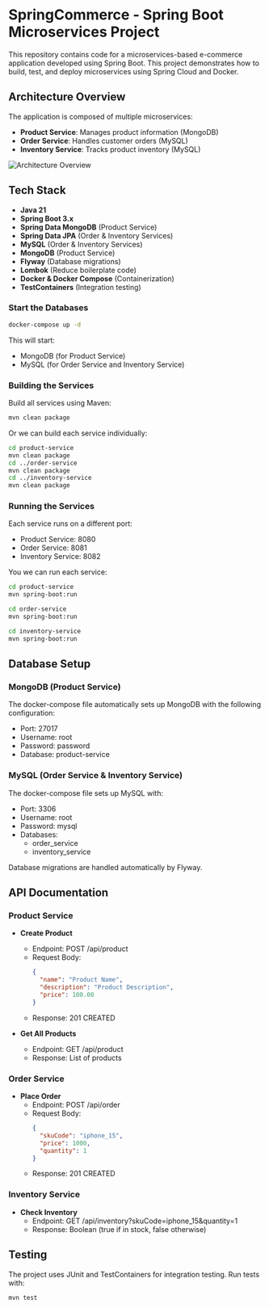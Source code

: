 # SpringCommerce - Spring Boot Microservices Project

This repository contains code for a microservices-based e-commerce application developed using Spring Boot. This project demonstrates how to build, test, and deploy microservices using Spring Cloud and Docker.

## Architecture Overview

The application is composed of multiple microservices:

- **Product Service**: Manages product information (MongoDB)
- **Order Service**: Handles customer orders (MySQL)
- **Inventory Service**: Tracks product inventory (MySQL)

![Architecture Overview](https://raw.githubusercontent.com/rahult18/spring-boot-microservices/main/images/project-architecture-diagram.png)

## Tech Stack

- **Java 21**
- **Spring Boot 3.x**
- **Spring Data MongoDB** (Product Service)
- **Spring Data JPA** (Order & Inventory Services)
- **MySQL** (Order & Inventory Services)
- **MongoDB** (Product Service)
- **Flyway** (Database migrations)
- **Lombok** (Reduce boilerplate code)
- **Docker & Docker Compose** (Containerization)
- **TestContainers** (Integration testing)

### Start the Databases

```bash
docker-compose up -d
```

This will start:
- MongoDB (for Product Service)
- MySQL (for Order Service and Inventory Service)

### Building the Services

Build all services using Maven:

```bash
mvn clean package
```

Or we can build each service individually:

```bash
cd product-service
mvn clean package
cd ../order-service
mvn clean package
cd ../inventory-service
mvn clean package
```

### Running the Services

Each service runs on a different port:

- Product Service: 8080
- Order Service: 8081
- Inventory Service: 8082

You we can run each service:

```bash
cd product-service
mvn spring-boot:run

cd order-service
mvn spring-boot:run

cd inventory-service
mvn spring-boot:run
```

## Database Setup

### MongoDB (Product Service)

The docker-compose file automatically sets up MongoDB with the following configuration:
- Port: 27017
- Username: root
- Password: password
- Database: product-service

### MySQL (Order Service & Inventory Service)

The docker-compose file sets up MySQL with:
- Port: 3306
- Username: root
- Password: mysql
- Databases: 
  - order_service
  - inventory_service

Database migrations are handled automatically by Flyway.

## API Documentation

### Product Service

- **Create Product**
  - Endpoint: POST /api/product
  - Request Body:
    ```json
    {
      "name": "Product Name",
      "description": "Product Description",
      "price": 100.00
    }
    ```
  - Response: 201 CREATED

- **Get All Products**
  - Endpoint: GET /api/product
  - Response: List of products

### Order Service

- **Place Order**
  - Endpoint: POST /api/order
  - Request Body:
    ```json
    {
      "skuCode": "iphone_15",
      "price": 1000,
      "quantity": 1
    }
    ```
  - Response: 201 CREATED

### Inventory Service

- **Check Inventory**
  - Endpoint: GET /api/inventory?skuCode=iphone_15&quantity=1
  - Response: Boolean (true if in stock, false otherwise)

## Testing

The project uses JUnit and TestContainers for integration testing. Run tests with:

```bash
mvn test
```
